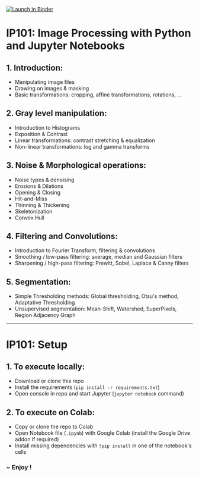 [![Launch in Binder](https://mybinder.org/badge_logo.svg)](https://mybinder.org/v2/gh/ma-riviere/IP101.git/master)

# IP101: Image Processing with Python and Jupyter Notebooks

## 1. Introduction:
 * Manipulating image files
 * Drawing on images & masking
 * Basic transformations: cropping, affine transformations, rotations, ...


## 2. Gray level manipulation: 
 * Introduction to Histograms
 * Exposition & Contrast
 * Linear transformations: contrast stretching & equalization
 * Non-linear transformations: log and gamma transforms


## 3. Noise & Morphological operations:
 * Noise types & denoising
 * Erosions & Dilations
 * Opening & Closing
 * Hit-and-Miss
 * Thinning & Thickening
 * Skeletonization
 * Convex Hull


## 4. Filtering and Convolutions:
 * Introduction to Fourier Transform, filtering & convolutions
 * Smoothing / low-pass filtering: average, median and Gaussian filters
 * Sharpening / high-pass filtering: Prewitt, Sobel, Laplace & Canny filters


## 5. Segmentation:
 * Simple Thresholding methods: Global thresholding, Otsu's method, Adaptative Thresholding
 * Unsupervised segmentation: Mean-Shift, Watershed, SuperPixels, Region Adjacency Graph


***
# IP101: Setup

## 1. To execute locally:
 * Download or clone this repo
 * Install the requirements (`pip install -r requirements.txt`)
 * Open console in repo and start Jupyter (`jupyter notebook` command)
 
## 2. To execute on Colab:
 * Copy or clone the repo to Colab
 * Open Notebook file (`.ipynb`) with Google Colab (install the Google Drive addon if required)
 * Install missing dependencies with `!pip install` in one of the notebook's cells
 

### ~ Enjoy !
